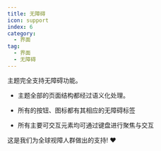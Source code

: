```yaml
---
title: 无障碍
icon: support
index: 6
category:
  - 界面
tag:
  - 界面
  - 无障碍
---
```


主题完全支持无障碍功能。

- 主题全部的页面结构都经过语义化处理。

- 所有的按钮、图标都有其相应的无障碍标签

- 所有主要可交互元素均可通过键盘进行聚焦与交互

这是我们为全球视障人群做出的支持! :heart:

